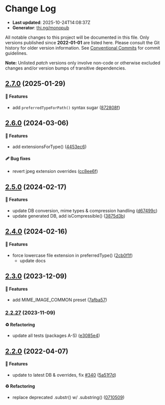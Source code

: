# Change Log

- **Last updated**: 2025-10-24T14:08:37Z
- **Generator**: [thi.ng/monopub](https://thi.ng/monopub)

All notable changes to this project will be documented in this file.
Only versions published since **2022-01-01** are listed here.
Please consult the Git history for older version information.
See [Conventional Commits](https://conventionalcommits.org/) for commit guidelines.

**Note:** Unlisted _patch_ versions only involve non-code or otherwise excluded changes
and/or version bumps of transitive dependencies.

## [2.7.0](https://github.com/thi-ng/umbrella/tree/@thi.ng/mime@2.7.0) (2025-01-29)

#### 🚀 Features

- add `preferredTypeForPath()` syntax sugar ([872808f](https://github.com/thi-ng/umbrella/commit/872808f))

## [2.6.0](https://github.com/thi-ng/umbrella/tree/@thi.ng/mime@2.6.0) (2024-03-06)

#### 🚀 Features

- add extensionsForType() ([4453ec6](https://github.com/thi-ng/umbrella/commit/4453ec6))

#### 🩹 Bug fixes

- revert jpeg extension overrides ([cc8ee6f](https://github.com/thi-ng/umbrella/commit/cc8ee6f))

## [2.5.0](https://github.com/thi-ng/umbrella/tree/@thi.ng/mime@2.5.0) (2024-02-17)

#### 🚀 Features

- update DB conversion, mime types & compression handling ([d67499c](https://github.com/thi-ng/umbrella/commit/d67499c))
- update generated DB, add isCompressible() ([3875d3b](https://github.com/thi-ng/umbrella/commit/3875d3b))

## [2.4.0](https://github.com/thi-ng/umbrella/tree/@thi.ng/mime@2.4.0) (2024-02-16)

#### 🚀 Features

- force lowercase file extension in preferredType() ([2cb0f1f](https://github.com/thi-ng/umbrella/commit/2cb0f1f))
  - update docs

## [2.3.0](https://github.com/thi-ng/umbrella/tree/@thi.ng/mime@2.3.0) (2023-12-09)

#### 🚀 Features

- add MIME_IMAGE_COMMON preset ([7afba57](https://github.com/thi-ng/umbrella/commit/7afba57))

### [2.2.27](https://github.com/thi-ng/umbrella/tree/@thi.ng/mime@2.2.27) (2023-11-09)

#### ♻️ Refactoring

- update all tests (packages A-S) ([e3085e4](https://github.com/thi-ng/umbrella/commit/e3085e4))

## [2.2.0](https://github.com/thi-ng/umbrella/tree/@thi.ng/mime@2.2.0) (2022-04-07)

#### 🚀 Features

- update to latest DB & overrides, fix [#340](https://github.com/thi-ng/umbrella/issues/340) ([5a51f7d](https://github.com/thi-ng/umbrella/commit/5a51f7d))

#### ♻️ Refactoring

- replace deprecated .substr() w/ .substring() ([0710509](https://github.com/thi-ng/umbrella/commit/0710509))
